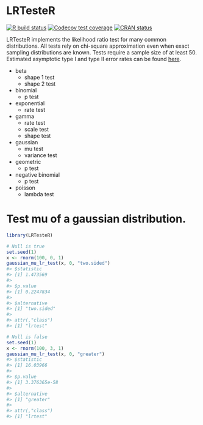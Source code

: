 
<!-- README.md is generated from README.Rmd. Please edit that file -->

# LRTesteR

<!-- badges: start -->

[![R build
status](https://github.com/gmcmacran/LRTesteR/workflows/R-CMD-check/badge.svg)](https://github.com/gmcmacran/LRTesteR/actions)
[![Codecov test
coverage](https://codecov.io/gh/gmcmacran/LRTesteR/branch/main/graph/badge.svg)](https://app.codecov.io/gh/gmcmacran/LRTesteR?branch=main)
[![CRAN
status](https://www.r-pkg.org/badges/version/LRTesteR)](https://cran.r-project.org/package=LRTesteR)
<!-- badges: end -->

LRTesteR implements the likelihood ratio test for many common
distributions. All tests rely on chi-square approximation even when
exact sampling distributions are known. Tests require a sample size of
at least 50. Estimated asymptotic type I and type II error rates can be
found [here](https://github.com/gmcmacran/TypeOneTypeTwoSim).

-   beta
    -   shape 1 test
    -   shape 2 test
-   binomial
    -   p test
-   exponential
    -   rate test
-   gamma
    -   rate test
    -   scale test
    -   shape test
-   gaussian
    -   mu test
    -   variance test
-   geometric
    -   p test
-   negative binomial
    -   p test
-   poisson
    -   lambda test

# Test mu of a gaussian distribution.

``` r
library(LRTesteR)

# Null is true
set.seed(1)
x <- rnorm(100, 0, 1)
gaussian_mu_lr_test(x, 0, "two.sided")
#> $statistic
#> [1] 1.473569
#> 
#> $p.value
#> [1] 0.2247834
#> 
#> $alternative
#> [1] "two.sided"
#> 
#> attr(,"class")
#> [1] "lrtest"

# Null is false
set.seed(1)
x <- rnorm(100, 3, 1)
gaussian_mu_lr_test(x, 0, "greater")
#> $statistic
#> [1] 16.03966
#> 
#> $p.value
#> [1] 3.376365e-58
#> 
#> $alternative
#> [1] "greater"
#> 
#> attr(,"class")
#> [1] "lrtest"
```
